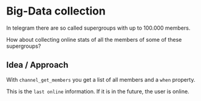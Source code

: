 # Big-Data collection

In telegram there are so called supergroups with up to 100.000 members.

How about collecting online stats of all the members of some of these supergroups?

## Idea / Approach

With `channel_get_members` you get a list of all members and a `when` property.

This is the `last online` information. If it is in the future, the user is online.
